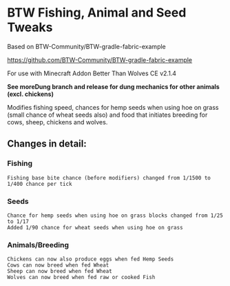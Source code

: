 # BTW Fishing, Animal and Seed Tweaks

Based on BTW-Community/BTW-gradle-fabric-example

https://github.com/BTW-Community/BTW-gradle-fabric-example

For use with Minecraft Addon Better Than Wolves CE v2.1.4

**See moreDung branch and release for dung mechanics for other animals (excl. chickens)**

Modifies fishing speed, chances for hemp seeds when using hoe on grass (small chance of wheat seeds also) and food that initiates breeding for cows, sheep, chickens and wolves.

## Changes in detail:

### Fishing

    Fishing base bite chance (before modifiers) changed from 1/1500 to 1/400 chance per tick

### Seeds

    Chance for hemp seeds when using hoe on grass blocks changed from 1/25 to 1/17
    Added 1/90 chance for wheat seeds when using hoe on grass

### Animals/Breeding

    Chickens can now also produce eggs when fed Hemp Seeds
    Cows can now breed when fed Wheat
    Sheep can now breed when fed Wheat
    Wolves can now breed when fed raw or cooked Fish